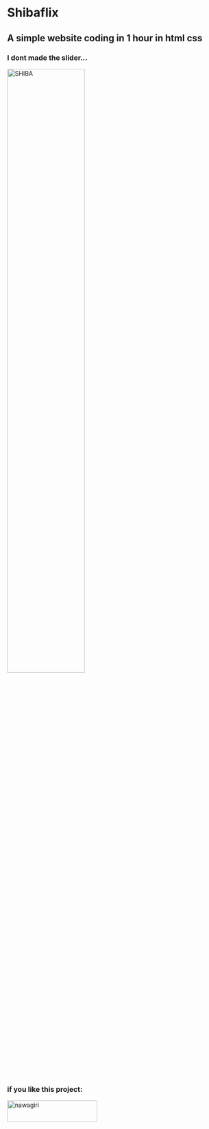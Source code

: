 # Shibaflix

## A simple website coding in 1 hour in html css

### I dont made the slider...

<img alt="SHIBA" src="https://media.giphy.com/media/exyXFri9knHjLoLObz/giphy.gif" width="60%">


<h3 align="left">if you like this project:</h3>
<p><a href="https://ko-fi.com/nawagiri"> <img align="left" src="https://cdn.ko-fi.com/cdn/kofi3.png?v=3" height="50" width="210" alt="nawagiri" /></a></p><br><br>
